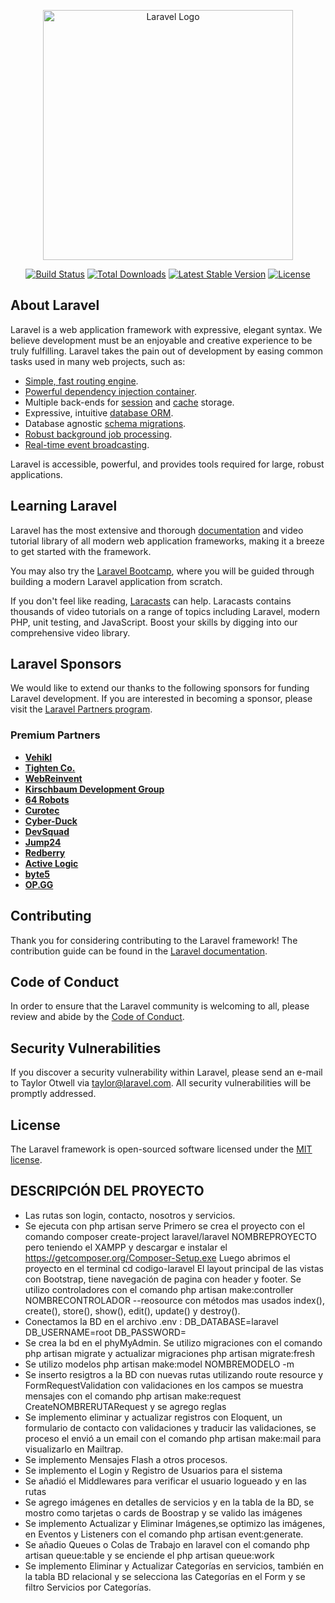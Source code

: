 <p align="center"><a href="https://laravel.com" target="_blank"><img src="https://raw.githubusercontent.com/laravel/art/master/logo-lockup/5%20SVG/2%20CMYK/1%20Full%20Color/laravel-logolockup-cmyk-red.svg" width="400" alt="Laravel Logo"></a></p>

<p align="center">
<a href="https://github.com/laravel/framework/actions"><img src="https://github.com/laravel/framework/workflows/tests/badge.svg" alt="Build Status"></a>
<a href="https://packagist.org/packages/laravel/framework"><img src="https://img.shields.io/packagist/dt/laravel/framework" alt="Total Downloads"></a>
<a href="https://packagist.org/packages/laravel/framework"><img src="https://img.shields.io/packagist/v/laravel/framework" alt="Latest Stable Version"></a>
<a href="https://packagist.org/packages/laravel/framework"><img src="https://img.shields.io/packagist/l/laravel/framework" alt="License"></a>
</p>

## About Laravel

Laravel is a web application framework with expressive, elegant syntax. We believe development must be an enjoyable and creative experience to be truly fulfilling. Laravel takes the pain out of development by easing common tasks used in many web projects, such as:

- [Simple, fast routing engine](https://laravel.com/docs/routing).
- [Powerful dependency injection container](https://laravel.com/docs/container).
- Multiple back-ends for [session](https://laravel.com/docs/session) and [cache](https://laravel.com/docs/cache) storage.
- Expressive, intuitive [database ORM](https://laravel.com/docs/eloquent).
- Database agnostic [schema migrations](https://laravel.com/docs/migrations).
- [Robust background job processing](https://laravel.com/docs/queues).
- [Real-time event broadcasting](https://laravel.com/docs/broadcasting).

Laravel is accessible, powerful, and provides tools required for large, robust applications.

## Learning Laravel

Laravel has the most extensive and thorough [documentation](https://laravel.com/docs) and video tutorial library of all modern web application frameworks, making it a breeze to get started with the framework.

You may also try the [Laravel Bootcamp](https://bootcamp.laravel.com), where you will be guided through building a modern Laravel application from scratch.

If you don't feel like reading, [Laracasts](https://laracasts.com) can help. Laracasts contains thousands of video tutorials on a range of topics including Laravel, modern PHP, unit testing, and JavaScript. Boost your skills by digging into our comprehensive video library.

## Laravel Sponsors

We would like to extend our thanks to the following sponsors for funding Laravel development. If you are interested in becoming a sponsor, please visit the [Laravel Partners program](https://partners.laravel.com).

### Premium Partners

- **[Vehikl](https://vehikl.com/)**
- **[Tighten Co.](https://tighten.co)**
- **[WebReinvent](https://webreinvent.com/)**
- **[Kirschbaum Development Group](https://kirschbaumdevelopment.com)**
- **[64 Robots](https://64robots.com)**
- **[Curotec](https://www.curotec.com/services/technologies/laravel/)**
- **[Cyber-Duck](https://cyber-duck.co.uk)**
- **[DevSquad](https://devsquad.com/hire-laravel-developers)**
- **[Jump24](https://jump24.co.uk)**
- **[Redberry](https://redberry.international/laravel/)**
- **[Active Logic](https://activelogic.com)**
- **[byte5](https://byte5.de)**
- **[OP.GG](https://op.gg)**

## Contributing

Thank you for considering contributing to the Laravel framework! The contribution guide can be found in the [Laravel documentation](https://laravel.com/docs/contributions).

## Code of Conduct

In order to ensure that the Laravel community is welcoming to all, please review and abide by the [Code of Conduct](https://laravel.com/docs/contributions#code-of-conduct).

## Security Vulnerabilities

If you discover a security vulnerability within Laravel, please send an e-mail to Taylor Otwell via [taylor@laravel.com](mailto:taylor@laravel.com). All security vulnerabilities will be promptly addressed.

## License

The Laravel framework is open-sourced software licensed under the [MIT license](https://opensource.org/licenses/MIT).

## DESCRIPCIÓN DEL PROYECTO

- Las rutas son login, contacto, nosotros y servicios.
- Se ejecuta con php artisan serve
Primero se crea el proyecto con el comando composer create-project laravel/laravel NOMBREPROYECTO pero teniendo el XAMPP y descargar e instalar el https://getcomposer.org/Composer-Setup.exe
Luego abrimos el proyecto en el terminal cd codigo-laravel
El layout principal de las vistas con Bootstrap, tiene navegación de pagina con header y footer. Se utilizo controladores con el comando php artisan make:controller NOMBRECONTROLADOR --reosource con métodos mas usados index(), create(), store(), show(), edit(), update() y destroy(). 
- Conectamos la BD en el archivo .env :
  DB_DATABASE=laravel
  DB_USERNAME=root
  DB_PASSWORD=
- Se crea la bd en el phyMyAdmin. Se utilizo migraciones con el comando php artisan migrate y actualizar migraciones php artisan migrate:fresh
- Se utilizo modelos php artisan make:model NOMBREMODELO -m
- Se inserto resigtros a la BD con nuevas rutas utilizando route resource y FormRequestValidation con validaciones en los campos se muestra mensajes con el comando php artisan make:request CreateNOMBRERUTARequest y se agrego reglas
- Se implemento eliminar y actualizar registros con Eloquent, un formulario de contacto con validaciones y traducir las validaciones, se proceso el envió a un email con el comando php artisan make:mail para visualizarlo en Mailtrap.
- Se implemento Mensajes Flash a otros procesos.
- Se implemento el Login y Registro de Usuarios para el sistema
- Se añadió el Middlewares para verificar el usuario logueado y en las rutas
- Se agrego imágenes en detalles de servicios y en la tabla de la BD, se mostro como tarjetas o cards de Boostrap y se valido las imágenes
- Se implemento Actualizar y Eliminar Imágenes,se optimizo las imágenes, en Eventos y Listeners con el comando php artisan event:generate.
- Se añadio Queues o Colas de Trabajo en laravel con el comando php artisan queue:table y se enciende el php artisan queue:work
- Se implemento Eliminar y Actualizar Categorías en servicios, también en la tabla BD relacional y se selecciona las Categorías en el Form y se filtro Servicios por Categorías.
